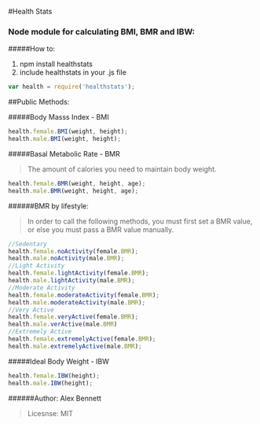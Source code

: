 #Health Stats

### Node module for calculating BMI, BMR and IBW:

#####How to:
1. npm install healthstats
2. include healthstats in your .js file
 
```javascript
var health = require('healthstats');
```
##Public Methods:

#####Body Masss Index - BMI
```javascript
health.female.BMI(weight, height);
health.male.BMI(weight, height);
```
#####Basal Metabolic Rate - BMR
>The amount of calories you need to
maintain body weight.
```javascript
health.female.BMR(weight, height, age);
health.male.BMR(weight, height, age);
```

######BMR by lifestyle:

> In order to call the following methods, you must first set a BMR value, or else you must pass a BMR value manually.
``` javascript
//Sedentary 
health.female.noActivity(female.BMR);
health.male.noActivity(male.BMR);
//Light Activity 
health.female.lightActivity(female.BMR);
health.male.lightActivity(male.BMR);
//Moderate Activity 
health.female.moderateActivity(female.BMR);
health.male.moderateActivity(male.BMR);
//Very Active
health.female.veryActive(female.BMR);
health.male.verActive(male.BMR)
//Extremely Active
health.female.extremelyActive(female.BMR);
health.male.extremelyActive(male.BMR);
```

#####Ideal Body Weight - IBW
```javascript
health.female.IBW(height);
health.male.IBW(height);
```

######Author: Alex Bennett
> Licesnse: MIT


